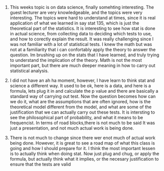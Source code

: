 1. This weeks topic is on data science, finally somehting interesting. The guest lecturer are very knowledgeable, and the topics 
were very interesting. The topics were hard to understand at times, since it is real application of what we learned in say stat 135, which is just the theoretical 
part of the statistics. It is interesting to see how stat is done in actual science, from collecting data to deciding which tests to use, and how to corectly 
explain the result. It was really challenging since I was not familiar with a lot of statistical tests. I knew the math but was not
at a familiarity that i can confortably apply the theory to answer the question. Im brushing up on the stats that I have learned,
and truly trying to understand the implication of the theory. Math is not the most important part, but there are much deeper meaning in how to carry out statistical analysis.

2. I did not have an ah ha moment, however, I have learn to think stat and science a different way. It used to be ok, here is a data, and here is a formula, lets plug it in and calculate 
the p value and there are basically a standard way of carrying out test. Now the question becomes how can we do it, what are the assumptions 
that are often ignored, how is the theoretical model different from the model, and what are some of the justification that we can actually carry out these tests.
It is intersting to see the philosophical part of probability, and what it means to be frequencist. In terms of road blocks,there is not much to be said
It was just a presentation, and not much actual work is being done. 

3. There is not much to change since there wer enot much of actual work being done. However, it is great to see a road map of 
what this class is going and how I should prepare for it. I think the most important lessen is to actually think when doing stat.
Now just plug and chug, or apply the formula, but actually think what it implies, or the necesary justification to ensure that the tests are valid 
